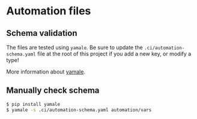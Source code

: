 # Automation files

## Schema validation
The files are tested using `yamale`. Be sure to update
the `.ci/automation-schema.yaml` file at the root of this
project if you add a new key, or modify a type!

More information about [yamale](https://github.com/23andMe/Yamale).

## Manually check schema
```Bash
$ pip install yamale
$ yamale -s .ci/automation-schema.yaml automation/vars
```
